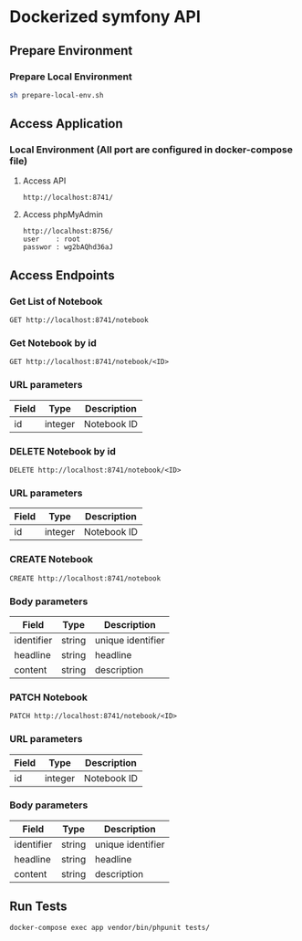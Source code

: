 # Dockerized symfony API

## Prepare Environment

### Prepare Local Environment

   ``` bash
   sh prepare-local-env.sh
   ```

## Access Application

### Local Environment (All port are configured in docker-compose file)
1) Access API
    ```
    http://localhost:8741/
    ```

2) Access phpMyAdmin
    ```
    http://localhost:8756/
    user    : root
    passwor : wg2bAQhd36aJ
    ```   

## Access Endpoints
### Get List of Notebook 
`GET http://localhost:8741/notebook`

### Get Notebook by id
`GET http://localhost:8741/notebook/<ID>`

### URL parameters
| Field   | Type    | Description  |
|---------|---------|--------------|
| id      | integer | Notebook ID  |

### DELETE Notebook by id
`DELETE http://localhost:8741/notebook/<ID>`

### URL parameters
| Field   | Type    | Description  |
|---------|---------|--------------|
| id      | integer | Notebook ID  |

### CREATE Notebook
`CREATE http://localhost:8741/notebook`

### Body parameters
| Field      | Type   | Description       |
|------------|--------|-------------------|
| identifier | string | unique identifier |
| headline   | string | headline          |
| content    | string | description       |

### PATCH Notebook
`PATCH http://localhost:8741/notebook/<ID>`

### URL parameters
| Field   | Type    | Description  |
|---------|---------|--------------|
| id      | integer | Notebook ID  |

### Body parameters
| Field      | Type   | Description       |
|------------|--------|-------------------|
| identifier | string | unique identifier |
| headline   | string | headline          |
| content    | string | description       |

## Run Tests

   ``` bash
   docker-compose exec app vendor/bin/phpunit tests/
   ```
